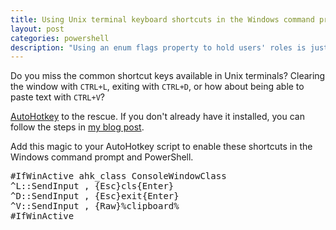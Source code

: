 ```yaml
---
title: Using Unix terminal keyboard shortcuts in the Windows command prompt
layout: post
categories: powershell
description: "Using an enum flags property to hold users' roles is just one trick I've learned from @SeiginoRaikou, one of my co-geniuses at InterWorks."
---
```


Do you miss the common shortcut keys available in Unix terminals?
Clearing the window with `CTRL+L`, exiting with `CTRL+D`,
or how about being able to paste text with `CTRL+V`?

[AutoHotkey](http://www.autohotkey.com/) to the rescue.
If you don't already have it installed, you can follow the steps in [my blog post](http://zduck.com/2011/use-autohotkey-to-remap-your-numpad-keys-to-something-useful/).

Add this magic to your AutoHotkey script to enable these shortcuts in the Windows command prompt and PowerShell.

<pre>#IfWinActive ahk_class ConsoleWindowClass
^L::SendInput , {Esc}cls{Enter}
^D::SendInput , {Esc}exit{Enter}
^V::SendInput , {Raw}%clipboard%
#IfWinActive</pre>
